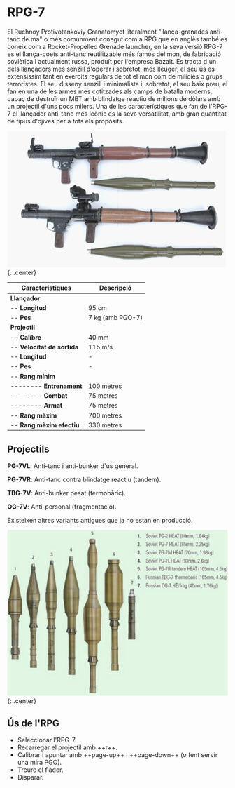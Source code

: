 # RPG-7

El Ruchnoy Protivotankoviy Granatomyot literalment "llança-granades anti-tanc de ma" o més comunment conegut com a RPG que en anglès també es coneix com a Rocket-Propelled Grenade launcher, en la seva versió RPG-7 es el llança-coets anti-tanc reutilitzable més famós del mon, de fabricació soviètica i actualment russa, produït per l'empresa Bazalt. Es tracta d'un dels llançadors mes senzill d'operar i sobretot, més lleuger, el seu ús es extensissim tant en exèrcits regulars de tot el mon com de milicies o grups terroristes. El seu disseny senzill i minimalista i, sobretot, el seu baix preu, el fan en una de les armes mes cotitzades als camps de batalla moderns, capaç de destruïr un MBT amb blindatge reactiu de milions de dòlars amb un projectil d'uns pocs milers. Una de les característiques que fan de l'RPG-7 el llançador anti-tanc més icònic es la seva versatilitat, amb gran quantitat de tipus d'ojives per a tots els propòsits.

![image](../_imatges/rpg7.jpg){: .center}

| **Característiques**        | **Descripció**     |
|-----------------------------|--------------------|
| **Llançador**               |                    |
| -- **Longitud**             | 95 cm              |
| -- **Pes**                  | 7 kg (amb PGO-7)   |
| **Projectil**               |                    |
| -- **Calibre**              | 40 mm              |
| -- **Velocitat de sortida** | 115 m/s            |
| -- **Longitud**             | -                  |
| -- **Pes**                  | -                  |
| -- **Rang mínim**           |                    |
| -------- **Entrenament**    | 100 metres         |
| -------- **Combat**         | 75 metres          |
| -------- **Armat**          | 75 metres          |
| -- **Rang màxim**           | 700 metres         |
| -- **Rang màxim efectiu**   | 330 metres         |

## Projectils

**PG-7VL**: Anti-tanc i anti-bunker d'ús general.

**PG-7VR**: Anti-tanc contra blindatge reactiu (tandem).

**TBG-7V**: Anti-bunker pesat (termobàric).

**OG-7V**: Anti-personal (fragmentació).

Existeixen altres variants antigues que ja no estan en producció.

![image](../_imatges/ojivesrpg2.jpg){: .center}

## Ús de l'RPG

* Seleccionar l'RPG-7.
* Recarregar el projectil amb ++r++.
* Calibrar i apuntar amb ++page-up++ i ++page-down++ (o fent servir una mira PGO).
* Treure el fiador.
* Disparar.

